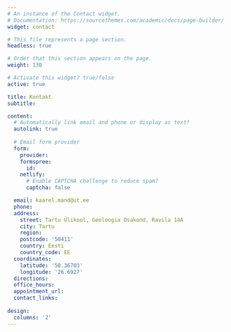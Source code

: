 ```yaml
---
# An instance of the Contact widget.
# Documentation: https://sourcethemes.com/academic/docs/page-builder/
widget: contact

# This file represents a page section.
headless: true

# Order that this section appears on the page.
weight: 130

# Activate this widget? true/false
active: true

title: Kontakt
subtitle:

content:
  # Automatically link email and phone or display as text?
  autolink: true
  
  # Email form provider
  form:
    provider:
    formspree:
      id:
    netlify:
      # Enable CAPTCHA challenge to reduce spam?
      captcha: false

  email: kaarel.mand@ut.ee
  phone:
  address:
    street: Tartu Ülikool, Geoloogia Osakond, Ravila 14A
    city: Tartu
    region:
    postcode: '50411'
    country: Eesti
    country_code: EE
  coordinates:
    latitude: '58.36703'
    longitude: '26.6927'
  directions:
  office_hours:
  appointment_url:
  contact_links:
  
design:
  columns: '2'
---
```

